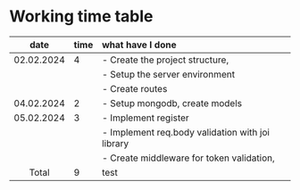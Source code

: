 # Working time table

|    date    | time | what have I done                                 |
| :--------: | :--- | :----------------------------------------------- |
| 02.02.2024 | 4    | - Create the project structure,                  |
|            |      | - Setup the server environment                   |
|            |      | - Create routes                                  |
| 04.02.2024 | 2    | - Setup mongodb, create models                   |
| 05.02.2024 | 3    | - Implement register                             |
|            |      | - Implement req.body validation with joi library |
|            |      | - Create middleware for token validation,        |
|   Total    | 9    | test                                             |
